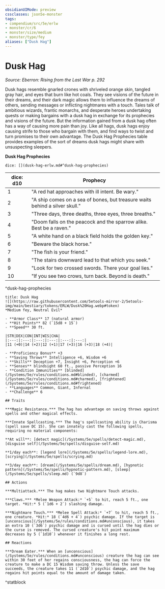 ```yaml
---
obsidianUIMode: preview
cssclasses: json5e-monster
tags:
- compendium/src/5e/erlw
- monster/cr/6
- monster/size/medium
- monster/type/fey
aliases: ["Dusk Hag"]
---
```

# Dusk Hag
*Source: Eberron: Rising from the Last War p. 292*  

Dusk hags resemble gnarled crones with shriveled orange skin, tangled gray hair, and eyes that burn like hot coals. They see visions of the future in their dreams, and their dark magic allows them to influence the dreams of others, sending messages or inflicting nightmares with a touch. Tales talk of ambitious wizards, frantic monarchs, and desperate heroes undertaking quests or making bargains with a dusk hag in exchange for its prophecies and visions of the future. But the information gained from a dusk hag often has a way of causing more pain than joy. Like all hags, dusk hags enjoy causing strife to those who bargain with them, and find ways to twist and turn promises to their own advantage. The Dusk Hag Prophecies table provides examples of the sort of dreams dusk hags might share with unsuspecting sleepers.

**Dusk Hag Prophecies**

`dice: [](dusk-hag-erlw.md#^dusk-hag-prophecies)`

| dice: d10 | Prophecy |
|-----------|----------|
| 1 | "A red hat approaches with ill intent. Be wary." |
| 2 | "A ship comes on a sea of bones, but treasure waits behind a silver skull." |
| 3 | "Three days, three deaths, three eyes, three breaths." |
| 4 | "Doom falls on the peacock and the sparrow alike. Best be a raven." |
| 5 | "A white hand on a black field holds the golden key." |
| 6 | "Beware the black horse." |
| 7 | "The fish is your friend." |
| 8 | "The stairs downward lead to that which you seek." |
| 9 | "Look for two crossed swords. There your goal lies." |
| 10 | "If you see two crows, turn back. Beyond is death." |
^dusk-hag-prophecies

```ad-statblock
title: Dusk Hag
![](https://raw.githubusercontent.com/5etools-mirror-2/5etools-img/main/bestiary/tokens/ERLW/Dusk%20Hag.webp#token)
*Medium fey, Neutral Evil*

- **Armor Class** 17 (natural armor)
- **Hit Points** 82 (`15d8 + 15`)
- **Speed** 30 ft.

|STR|DEX|CON|INT|WIS|CHA|
|:---:|:---:|:---:|:---:|:---:|:---:|
|11 (+0)|14 (+2)|12 (+1)|17 (+3)|16 (+3)|18 (+4)|

- **Proficiency Bonus** +3
- **Saving Throws** Intelligence +6, Wisdom +6
- **Skills** Deception +7, Insight +6, Perception +6
- **Senses** blindsight 60 ft., passive Perception 16
- **Condition Immunities** [blinded](/Systems/5e/rules/conditions.md#blinded), [charmed](/Systems/5e/rules/conditions.md#charmed), [frightened](/Systems/5e/rules/conditions.md#frightened)
- **Languages** Common, Giant, Infernal
- **Challenge** 6

## Traits

***Magic Resistance.*** The hag has advantage on saving throws against spells and other magical effects.

***Innate Spellcasting.*** The hag's spellcasting ability is Charisma (spell save DC 15). She can innately cast the following spells, requiring no material components:

**At will**: [detect magic](/Systems/5e/spells/detect-magic.md), [disguise self](/Systems/5e/spells/disguise-self.md)

**1/day each**: [legend lore](/Systems/5e/spells/legend-lore.md), [scrying](/Systems/5e/spells/scrying.md)

**3/day each**: [dream](/Systems/5e/spells/dream.md), [hypnotic pattern](/Systems/5e/spells/hypnotic-pattern.md), [sleep](/Systems/5e/spells/sleep.md) (`9d8`)

## Actions

***Multiattack.*** The hag makes two Nightmare Touch attacks.

***Claws.*** *Melee Weapon Attack:* `+5` to hit, reach 5 ft., one target. *Hit:* 5 (`1d6 + 2`) slashing damage.

***Nightmare Touch.*** *Melee Spell Attack:* `+7` to hit, reach 5 ft., one creature. *Hit:* 18 (`4d6 + 4`) psychic damage. If the target is [unconscious](/Systems/5e/rules/conditions.md#unconscious), it takes an extra 10 (`3d6`) psychic damage and is cursed until the hag dies or the curse is removed. The cursed creature's hit point maximum decreases by 5 (`1d10`) whenever it finishes a long rest.

## Reactions

***Dream Eater.*** When an [unconscious](/Systems/5e/rules/conditions.md#unconscious) creature the hag can see within 30 feet of her regains consciousness, the hag can force the creature to make a DC 15 Wisdom saving throw. Unless the save succeeds, the creature takes 11 (`2d10`) psychic damage, and the hag regains hit points equal to the amount of damage taken.
```
^statblock